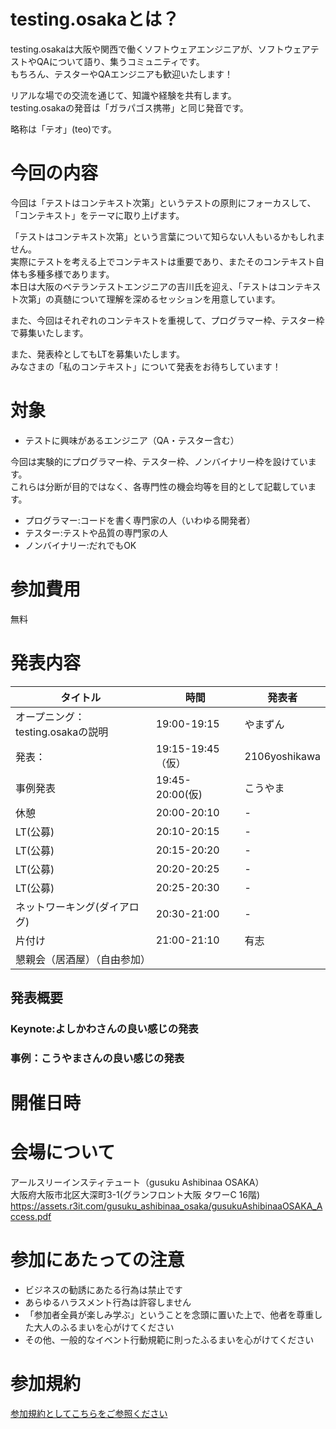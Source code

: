 # testing.osakaとは？

testing.osakaは大阪や関西で働くソフトウェアエンジニアが、ソフトウェアテストやQAについて語り、集うコミュニティです。  
もちろん、テスターやQAエンジニアも歓迎いたします！  

リアルな場での交流を通じて、知識や経験を共有します。  
testing.osakaの発音は「ガラパゴス携帯」と同じ発音です。  

略称は「テオ」(teo)です。  

# 今回の内容

今回は「テストはコンテキスト次第」というテストの原則にフォーカスして、「コンテキスト」をテーマに取り上げます。  

「テストはコンテキスト次第」という言葉について知らない人もいるかもしれません。  
実際にテストを考える上でコンテキストは重要であり、またそのコンテキスト自体も多種多様であります。  
本日は大阪のベテランテストエンジニアの吉川氏を迎え、「テストはコンテキスト次第」の真髄について理解を深めるセッションを用意しています。

また、今回はそれぞれのコンテキストを重視して、プログラマー枠、テスター枠で募集いたします。  

また、発表枠としてもLTを募集いたします。  
みなさまの「私のコンテキスト」について発表をお待ちしています！

# 対象

- テストに興味があるエンジニア（QA・テスター含む）

今回は実験的にプログラマー枠、テスター枠、ノンバイナリー枠を設けています。  
これらは分断が目的ではなく、各専門性の機会均等を目的として記載しています。

- プログラマー:コードを書く専門家の人（いわゆる開発者）
- テスター:テストや品質の専門家の人
- ノンバイナリー:だれでもOK

# 参加費用

無料

# 発表内容

|タイトル|時間|発表者|
|---|---|---|
|オープニング：testing.osakaの説明|19:00-19:15|やまずん|
|発表：|19:15-19:45（仮）|2106yoshikawa|
|事例発表|19:45-20:00(仮)|こうやま|
|休憩|20:00-20:10|-|
|LT(公募)|20:10-20:15|-|
|LT(公募)|20:15-20:20|-|
|LT(公募)|20:20-20:25|-|
|LT(公募)|20:25-20:30|-|
|ネットワーキング(ダイアログ)|20:30-21:00|-|
|片付け|21:00-21:10|有志|
|懇親会（居酒屋）（自由参加）||

## 発表概要
### Keynote:よしかわさんの良い感じの発表

### 事例：こうやまさんの良い感じの発表

# 開催日時


# 会場について
アールスリーインスティテュート（gusuku Ashibinaa OSAKA）  
大阪府大阪市北区大深町3-1(グランフロント大阪 タワーC 16階)   
https://assets.r3it.com/gusuku_ashibinaa_osaka/gusukuAshibinaaOSAKA_Access.pdf  

# 参加にあたっての注意

- ビジネスの勧誘にあたる行為は禁止です
- あらゆるハラスメント行為は許容しません
- 「参加者全員が楽しみ学ぶ」ということを念頭に置いた上で、他者を尊重した大人のふるまいを心がけてください
- その他、一般的なイベント行動規範に則ったふるまいを心がけてください

# 参加規約
[参加規約としてこちらをご参照ください](https://github.com/yusuke-yamashita/testing.osaka/blob/main/%E5%8F%82%E5%8A%A0%E8%A6%8F%E7%B4%84.md)